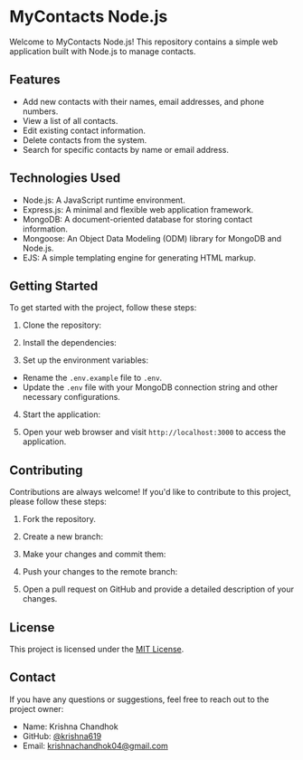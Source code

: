 # MyContacts Node.js

Welcome to MyContacts Node.js! This repository contains a simple web application built with Node.js to manage contacts.

## Features

- Add new contacts with their names, email addresses, and phone numbers.
- View a list of all contacts.
- Edit existing contact information.
- Delete contacts from the system.
- Search for specific contacts by name or email address.

## Technologies Used

- Node.js: A JavaScript runtime environment.
- Express.js: A minimal and flexible web application framework.
- MongoDB: A document-oriented database for storing contact information.
- Mongoose: An Object Data Modeling (ODM) library for MongoDB and Node.js.
- EJS: A simple templating engine for generating HTML markup.

## Getting Started

To get started with the project, follow these steps:

1. Clone the repository:

2. Install the dependencies:

3. Set up the environment variables:
- Rename the `.env.example` file to `.env`.
- Update the `.env` file with your MongoDB connection string and other necessary configurations.

4. Start the application:

5. Open your web browser and visit `http://localhost:3000` to access the application.

## Contributing

Contributions are always welcome! If you'd like to contribute to this project, please follow these steps:

1. Fork the repository.

2. Create a new branch:

3. Make your changes and commit them:

4. Push your changes to the remote branch:

5. Open a pull request on GitHub and provide a detailed description of your changes.

## License

This project is licensed under the [MIT License](LICENSE).

## Contact

If you have any questions or suggestions, feel free to reach out to the project owner:

- Name: Krishna Chandhok
- GitHub: [@krishna619](https://github.com/krishna619)
- Email: krishnachandhok04@gmail.com

